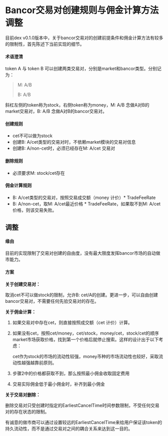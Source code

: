 # Bancor交易对创建规则与佣金计算方法调整

目前dex v0.1.0版本中，关于bancor交易对的创建前提条件和佣金计算方法有较多的限制性，首先陈述下当前实现的细节。

#### 术语澄清

token A 与 token B 可以创建两类交易对，分别是market和bancor类型。分别记为：

> M: A/B
>
> B:  A/B

斜杠左侧的token称为stock，右侧token称为money，M: A/B 念做A对B的market交易对，B: A/B 念做A对B的bancor交易对。

#### 创建规则

- cet不可以做为stock
- 创建B: A/cet类型的交易对时，不依赖market模块的交易对信息
- 创建B: A/non-cet时，必须已经存在M: A/cet 交易对

#### 删除规则

- 必须要求M: stock/cet存在

#### 佣金计算规则

- B: A/cet类型的交易对，按照交易成交额（money 计价）* TradeFeeRate
- B: A/non-cet，取M: A/cet最近价格 * TradeFeeRate，如果取不到M: A/cet价格，则该交易失败。



## 调整

#### 缘由

目前的实现限制了交易对创建的自由度，没有最大限度发挥bancor市场的自动做市能力。

#### 方案

**关于创建交易对：**

取消cet不可以做stock的限制，允许B: cet/A的创建。更进一步，可以自由创建bancor交易对，不需要任何先验交易对的存在。

**关于佣金计算：**

1. 如果交易对中存在cet，则直接按照成交额（cet 计价）计算。

2. 如果没有cet，按照cet/money，cet/stock，money/cet，stock/cet的顺序market市场获取价格，找到第一个价格后就停止搜索。这样的设计出于以下考虑：

   cet作为stock的市场的流动性较强，money币种的市场流动性也较好，采取流动性越强越靠前原则。

3. 步骤2中的价格都获取不到，那么按照最小佣金收取固定费用

4. 交易实际佣金低于最小佣金时，补齐到最小佣金

**关于交易对删除：**

删除交易对只受创建时指定的EarliestCancelTime时间参数限制，不受任何交易对的存在状态的限制。

有诚意的做市商可以通过设置较远的EarliestCancelTime来给用户保证该token的持久流动性，而不是通过交易对之间的耦合关系来达到这一目的。







